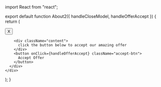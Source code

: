 import React from "react";

export default function About2({ handleCloseModel, handleOfferAccept }) {
  return (
    <div className="model" onClick={handleOfferAccept}>
      <div className="model-content">
        <button onClick={handleCloseModel} className="close-btn">
          X
        </button>

        <div className="content">
          click the button below to accept our amazing offer
        </div>
        <button onClick={handleOfferAccept} className="accept-btn">
          Accept Offer
        </button>
      </div>
    </div>
  );
}

